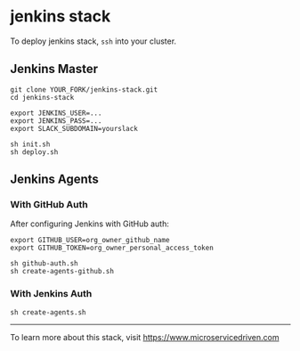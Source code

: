# jenkins stack

To deploy jenkins stack, `ssh` into your cluster.

## Jenkins Master

```
git clone YOUR_FORK/jenkins-stack.git
cd jenkins-stack

export JENKINS_USER=...
export JENKINS_PASS=...
export SLACK_SUBDOMAIN=yourslack

sh init.sh
sh deploy.sh
```

## Jenkins Agents

### With GitHub Auth

After configuring Jenkins with GitHub auth:

```
export GITHUB_USER=org_owner_github_name
export GITHUB_TOKEN=org_owner_personal_access_token

sh github-auth.sh
sh create-agents-github.sh
```

### With Jenkins Auth

```
sh create-agents.sh
```

---
To learn more about this stack, visit https://www.microservicedriven.com
